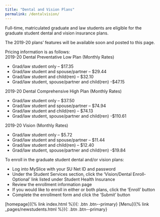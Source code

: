 ```yaml
---
title: "Dental and Vision Plans"
permalink: /dentalvision/
---
```


Full-time, matriculated graduate and law students are eligible for the graduate student dental and vision insurance plans.       
          
The 2019-20 plans’ features will be available soon and posted to this page.      
        
Pricing information is as follows:      
2019-20 Dental Preventative Low Plan (Monthly Rates)
- Grad/law student only – $17.35
- Grad/law student and spouse/partner – $29.44
- Grad/law student and child(ren) – $32.10
- Grad/law student, spouse/partner and child(ren) -$47.15    
         
2019-20 Dental Comprehensive High Plan (Monthly Rates)     
- Grad/law student only – $37.50
- Grad/law student and spouse/partner – $74.94
- Grad/law student and child(ren) – $74.13
- Grad/law student, spouse/partner and child(ren) -$110.61        

        
2019-20 Vision (Monthly Rates)
- Grad/law student only – $5.72
- Grad/law student and spouse/partner – $11.44
- Grad/law student and child(ren) – $12.40
- Grad/law student, spouse/partner and child(ren) -$19.84      

      
To enroll in the graduate student dental and/or vision plans:
- Log into MySlice with your SU Net ID and password
- Under the Student Services section, click the ‘Vision/Dental Enroll-Optional’ link listed under Student Health Insurance
- Review the enrollment information page
- If you would like to enroll in either or both plans, click the ‘Enroll’ button
- Complete the enrollment form and click the ‘Submit’ button    

       
         
                   
                            
[homepage]({% link index.html %}){: .btn .btn--primary}      [Menu]({% link _pages/newstudents.html %}){: .btn .btn--primary}   
